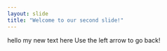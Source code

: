 ```yaml
---
layout: slide
title: "Welcome to our second slide!"
---
```

hello my new text here
Use the left arrow to go back!
